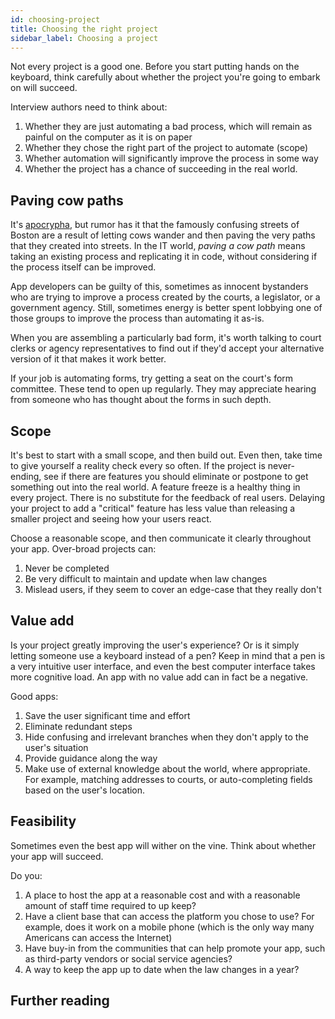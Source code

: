 ```yaml
---
id: choosing-project
title: Choosing the right project
sidebar_label: Choosing a project
---
```


Not every project is a good one. Before you start putting hands on the keyboard, think carefully about whether the project you're going to embark on will succeed.

Interview authors need to think about:

1. Whether they are just automating a bad process, which will remain as painful on the computer as it is on paper
1. Whether they chose the right part of the project to automate (scope)
1. Whether automation will significantly improve the process in some way
1. Whether the project has a chance of succeeding in the real world.

## Paving cow paths

It's [apocrypha](https://www.bostonmagazine.com/news/2018/03/06/boston-streets-cow-paths/), but rumor has it that the famously confusing streets of Boston are a result of letting cows wander and then paving the very paths that they created into streets. In the IT world, _paving a cow path_ means taking an existing process and replicating it in code, without considering if the process itself can be improved.

App developers can be guilty of this, sometimes as innocent bystanders who are trying to improve a process created by the courts, a legislator, or a government agency. Still, sometimes energy is better spent lobbying one of those groups to improve the process than automating it as-is.

When you are assembling a particularly bad form, it's worth talking to court clerks or agency representatives to find out if they'd accept your alternative version of it that makes it work better.

If your job is automating forms, try getting a seat on the court's form committee. These tend to open up regularly. They may appreciate hearing from someone who has thought about the forms in such depth.

## Scope

It's best to start with a small scope, and then build out. Even then, take time to give yourself a reality check every so often. If the project is never-ending, see if there are features you should eliminate or postpone to get something out into the real world. A feature freeze is a healthy thing in every project. There is no substitute for the feedback of real users. Delaying your project to add a "critical" feature has less value than releasing a smaller project and seeing how your users react.

Choose a reasonable scope, and then communicate it clearly throughout your app. Over-broad projects can:

1. Never be completed
1. Be very difficult to maintain and update when law changes
1. Mislead users, if they seem to cover an edge-case that they really don't

## Value add

Is your project greatly improving the user's experience? Or is it simply letting someone use a keyboard instead of a pen? Keep in mind that a pen is a very intuitive user interface, and even the best computer interface takes more cognitive load. An app with no value add can in fact be a negative.

Good apps:

1. Save the user significant time and effort
1. Eliminate redundant steps
1. Hide confusing and irrelevant branches when they don't apply to the user's situation
1. Provide guidance along the way
1. Make use of external knowledge about the world, where appropriate. For example, matching addresses to courts, or auto-completing fields based on the user's location.

## Feasibility

Sometimes even the best app will wither on the vine. Think about whether your app will succeed.

Do you:

1. A place to host the app at a reasonable cost and with a reasonable amount of staff time required to up keep?
1. Have a client base that can access the platform you chose to use? For example, does it work on a mobile phone (which is the only way many Americans can access the Internet)
1. Have buy-in from the communities that can help promote your app, such as third-party vendors or social service agencies?
1. A way to keep the app up to date when the law changes in a year?

## Further reading